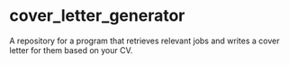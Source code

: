 # cover_letter_generator
A repository for a program that retrieves relevant jobs and writes a cover letter for them based on your CV.
